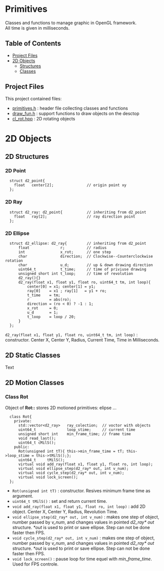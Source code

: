 # Primitives

Classes and functions to manage graphic in OpenGL framework.
<br>
All time is given in milliseconds.

## Table of Contents
* [Project Files](#project-files)
* [2D Objects](#2d-objects)
  - [Structures](#2d-structures)
  - [Classes](#2d-classes)

## Project Files
This project contained files:
* [primitives.h](primitives.h) : header file collecting classes and functions
* [draw_fun.h](draw_fun.h) : support functions to draw objects on the desctop
* [cl_rot.hpp](cl_rot.hpp) : 2D rotating objects


# 2D Objects
## 2D Structures
### 2D Point
```
  struct d2_point{
    float   center[2];               // origin point xy
  };
```
### 2D Ray
```
  struct d2_ray: d2_point{           // inheriting from d2_point
    float   ray[2];                  // ray direction point
  };
```
### 2D Ellipse
```
  struct d2_ellipse: d2_ray{         // inheriting from d2_point
      float              r;          // radius
      int                x_rot;      // one step 
      char               direction;  // Clockwise--Counterclockwise rotation
      char               u_d;        // up & down drawing direction
      uint64_t           t_time;     // time of priviuse drawing
      unsigned short int t_loop;     // time of revolution
      d2_ray(){}
      d2_ray(float x1, float y1, float ro, uint64_t tm, int loop){
          center[0] = x1; center[1] = y1;
          ray[0]    = x1 ; ray[1]   = y1 + ro;
          t_time    = tm;
          r         = abs(ro);
          direction = (ro < 0) ? -1 : 1;
          x_rot     = 0;
          u_d       = 1;
          t_loop    = loop / 20;
      }
  };
```
`d2_ray(float x1, float y1, float ro, uint64_t tm, int loop)` : constructor. Center X, Center Y, Radius, Current Time, Time in Milliseconds.

## 2D Static Classes
Text

## 2D Motion Classes
### Class Rot
Object of <b>Rot::</b> stores 2D motioned primitives: elipse ...
```
  class Rot{
    private:
      std::vector<d2_ray>   ray_colection;  // voctor with objects
      uint64_t              loop_stime;     // current time
      unsigned short int    min_frame_time; // frame time
      void read_last();
      uint64_t cMilS();
    public:
      Rot(unsigned int tT){ this->min_frame_time = tT; this->loop_stime = this->tMilS();};
      uint64_t     tMilS();
      virtual void add_ray(float x1, float y1, float ro, int loop);
      virtual void ellipse_step(d2_ray* out, int v_num);
      virtual void cycle_step(d2_ray* out, int v_num);
      virtual void lock_screen();
  };
```
* `Rot(unsigned int tT)` : constructor. Resives minimum frame time as argument.
* `uint64_t tMilS()` : set and return current time.
* `void add_ray(float x1, float y1, float ro, int loop)` : add 2D object. Center X, Center Y, Radius, Revolution Time.
* `void ellipse_step(d2_ray* out, int v_num)` : makes one step of object, number passed by <i>v_num</i>, and changes values in pointed <i>d2_ray* out</i> structure. <i>*out</i> is used to print or save ellipse. Step can not be done faster then FPS.
* `void cycle_step(d2_ray* out, int v_num)` : makes one step of object, number passed by <i>v_num</i>, and changes values in pointed <i>d2_ray* out</i> structure. <i>*out</i> is used to print or save ellipse. Step can not be done faster then FPS.
* `void lock_screen()` : pause loop for time equel with <i>min_frame_time</i>. Used for FPS controle.
